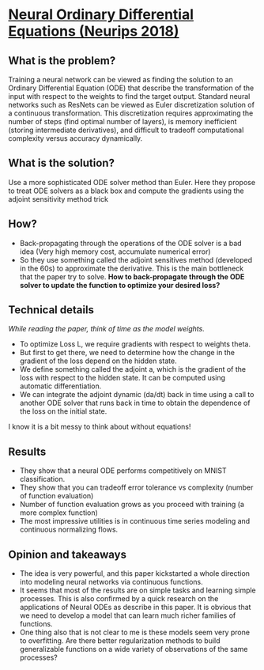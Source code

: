 # [Neural Ordinary Differential Equations (Neurips 2018)](https://arxiv.org/pdf/1806.07366.pdf)



## What is the problem?

Training a neural network can be viewed as finding the solution to an Ordinary Differential Equation (ODE) that describe the transformation of the input with respect to the weights to find the target output.
Standard neural networks such as ResNets can be viewed as Euler discretization solution of a continuous transformation. This discretization requires approximating the number of steps (find optimal number of layers), is memory inefficient (storing intermediate derivatives), and difficult to tradeoff computational complexity versus accuracy dynamically. 


## What is the solution?
Use a more sophisticated ODE solver method than Euler. Here they propose to treat ODE solvers as a black box and compute the gradients using the adjoint sensitivity method trick


## How?

- Back-propagating through the operations of the ODE solver is a bad idea (Very high memory cost, accumulate numerical error)
- So they use something called the adjoint sensitives method (developed in the 60s) to approximate the derivative. This is the main bottleneck that the paper try to solve. **How to back-propagate through the ODE solver to update the function to optimize your desired loss?**


## Technical details

*While reading the paper, think of time as the model weights.*


- To optimize Loss L, we require gradients with respect to weights theta.
- But first to get there, we need to determine how the change in the gradient of the loss depend on the hidden state.
- We define something called the adjoint a, which is the gradient of the loss with respect to the hidden state. It can be computed using automatic differentiation.
- We can integrate the adjoint dynamic (da/dt) back in time using a call to another ODE solver that runs back in time to obtain the dependence of the loss on the initial state. 

I know it is a bit messy to think about without equations!

## Results

- They show that a neural ODE performs competitively on MNIST classification.
- They show that you can tradeoff error tolerance vs complexity (number of function evaluation)
- Number of function evaluation grows as you proceed with training (a more complex function)
- The most impressive utilities is in continuous time series modeling and continuous normalizing flows.


## Opinion and takeaways

- The idea is very powerful, and this paper kickstarted a whole direction into modeling neural networks via continuous functions.
- It seems that most of the results are on simple tasks and learning simple processes. This is also confirmed by a quick research on the applications of Neural ODEs as describe in this paper. It is obvious that we need to develop a model that can learn much richer families of functions. 
- One thing also that is not clear to me is these models seem very prone to overfitting. Are there better regularization methods to build generalizable functions on a wide variety of observations of the same processes?


